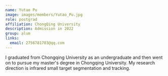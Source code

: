 ```yaml
---
name: Yutao Pu
image: images/members/Yutao_Pu.jpg
role: postgrad
affiliation: ChongQing University 
description: Admission in 2022 
group: alum
links:
  email: 2756781783@qq.com
---
```


I graduated from Chongqing University as an undergraduate and then went on to pursue my master's degree in Chongqing University. My research direction is infrared small target segmentation and tracking.
